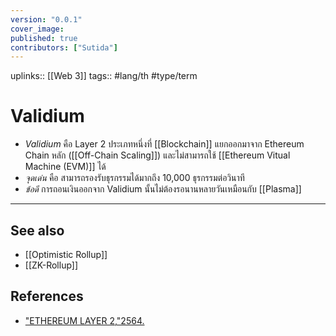 ```yaml
---
version: "0.0.1"
cover_image:
published: true
contributors: ["Sutida"]
---
```

uplinks:: [[Web 3]]
tags:: #lang/th #type/term

# Validium
- *Validium*  คือ Layer 2 ประเภทหนึ่งที่ [[Blockchain]] แยกออกมาจาก Ethereum Chain หลัก ([[Off-Chain Scaling]]) และไม่สามารถใช้ [[Ethereum Vitual Machine (EVM)]] ได้
- *จุดเด่น* คือ สามารถรองรับธุรกรรมได้มากถึง 10,000 ธุรกรรมต่อวินาที  
- *ข้อดี* การถอนเงินออกจาก Validium นั้นไม่ต้องรอนานหลายวันเหมือนกับ [[Plasma]]

---
## See also
- [[Optimistic Rollup]]
- [[ZK-Rollup]]
## References
- ["ETHEREUM LAYER 2,"2564.](https://academy.bitcoinaddict.org/what-is-ethereum-layer-2/)
